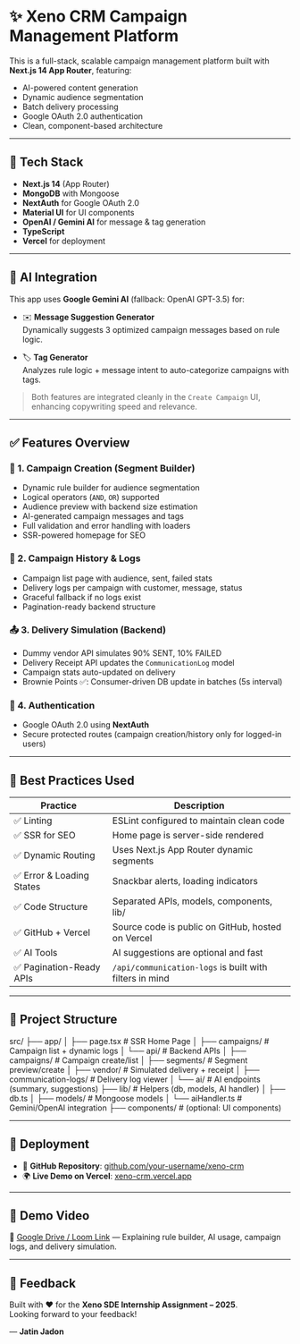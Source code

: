 # ✨ Xeno CRM Campaign Management Platform

This is a full-stack, scalable campaign management platform built with **Next.js 14 App Router**, featuring:
- AI-powered content generation
- Dynamic audience segmentation
- Batch delivery processing
- Google OAuth 2.0 authentication
- Clean, component-based architecture

---

## 🚀 Tech Stack

- **Next.js 14** (App Router)
- **MongoDB** with Mongoose
- **NextAuth** for Google OAuth 2.0
- **Material UI** for UI components
- **OpenAI / Gemini AI** for message & tag generation
- **TypeScript**
- **Vercel** for deployment

---

## 🧠 AI Integration

This app uses **Google Gemini AI** (fallback: OpenAI GPT-3.5) for:

- ✉️ **Message Suggestion Generator**  
  Dynamically suggests 3 optimized campaign messages based on rule logic.

- 🏷️ **Tag Generator**  
  Analyzes rule logic + message intent to auto-categorize campaigns with tags.

> Both features are integrated cleanly in the `Create Campaign` UI, enhancing copywriting speed and relevance.

---

## ✅ Features Overview

### 🎯 1. Campaign Creation (Segment Builder)
- Dynamic rule builder for audience segmentation
- Logical operators (`AND`, `OR`) supported
- Audience preview with backend size estimation
- AI-generated campaign messages and tags
- Full validation and error handling with loaders
- SSR-powered homepage for SEO

### 🧾 2. Campaign History & Logs
- Campaign list page with audience, sent, failed stats
- Delivery logs per campaign with customer, message, status
- Graceful fallback if no logs exist
- Pagination-ready backend structure

### 📤 3. Delivery Simulation (Backend)
- Dummy vendor API simulates 90% SENT, 10% FAILED
- Delivery Receipt API updates the `CommunicationLog` model
- Campaign stats auto-updated on delivery
- Brownie Points ✅: Consumer-driven DB update in batches (5s interval)

### 🔐 4. Authentication
- Google OAuth 2.0 using **NextAuth**
- Secure protected routes (campaign creation/history only for logged-in users)

---

## 🧹 Best Practices Used

| Practice                       | Description |
|-------------------------------|-------------|
| ✅ Linting                     | ESLint configured to maintain clean code |
| ✅ SSR for SEO                 | Home page is server-side rendered |
| ✅ Dynamic Routing             | Uses Next.js App Router dynamic segments |
| ✅ Error & Loading States      | Snackbar alerts, loading indicators |
| ✅ Code Structure              | Separated APIs, models, components, lib/ |
| ✅ GitHub + Vercel             | Source code is public on GitHub, hosted on Vercel |
| ✅ AI Tools                    | AI suggestions are optional and fast |
| ✅ Pagination-Ready APIs       | `/api/communication-logs` is built with filters in mind |

---

## 🧱 Project Structure

src/
├── app/
│ ├── page.tsx # SSR Home Page
│ ├── campaigns/ # Campaign list + dynamic logs
│ └── api/ # Backend APIs
│ ├── campaigns/ # Campaign create/list
│ ├── segments/ # Segment preview/create
│ ├── vendor/ # Simulated delivery + receipt
│ ├── communication-logs/ # Delivery log viewer
│ └── ai/ # AI endpoints (summary, suggestions)
├── lib/ # Helpers (db, models, AI handler)
│ ├── db.ts
│ ├── models/ # Mongoose models
│ └── aiHandler.ts # Gemini/OpenAI integration
├── components/ # (optional: UI components)



---

## 🔗 Deployment

- 🔐 **GitHub Repository**: [github.com/your-username/xeno-crm](https://github.com/your-username/xeno-crm)
- 🌍 **Live Demo on Vercel**: [xeno-crm.vercel.app](https://xeno-crm.vercel.app)

---

## 📸 Demo Video

🎥 [Google Drive / Loom Link](#) — Explaining rule builder, AI usage, campaign logs, and delivery simulation.

---

## 💬 Feedback

Built with ❤️ for the **Xeno SDE Internship Assignment – 2025**.  
Looking forward to your feedback!

— **Jatin Jadon**
